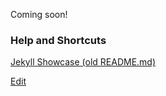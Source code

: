 Coming soon!

### Help and Shortcuts

[Jekyll Showcase (old README.md)](https://limacat76.github.io/Hades-Desktop/help/markdown.html)

[Edit](https://github.com/limacat76/Hades-Desktop/edit/master/README.md)
